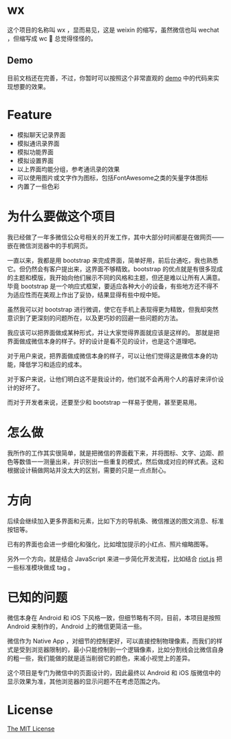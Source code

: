 # wx
这个项目的名称叫 wx ，显而易见，这是 weixin 的缩写，虽然微信也叫 wechat ，但缩写成 wc 🚽 总觉得怪怪的。

## Demo
目前文档还在完善，不过，你暂时可以按照这个非常直观的
[demo](http://wxcss.oschina.mopaas.com/demo.html)
中的代码来实现想要的效果。

# Feature
- 模拟聊天记录界面
- 模拟通讯录界面
- 模拟功能界面
- 模拟设置界面
- 以上界面均能分组，参考通讯录的效果
- 可以使用图片或文字作为图标，包括FontAwesome之类的矢量字体图标
- 内置了一些色彩

# 为什么要做这个项目
我已经做了一年多微信公众号相关的开发工作，其中大部分时间都是在做网页——嵌在微信浏览器中的手机网页。

一直以来，我都是用 bootstrap 来完成界面，简单好用，前后台通吃，我也熟悉它。但仍然会有客户提出来，这界面不够精致。bootstrap 的优点就是有很多现成的主题和模版，我开始向他们展示不同的风格和主题，但还是难以让所有人满意。 毕竟 bootstrap 是一个响应式框架，要适应各种大小的设备，有些地方还不得不为适应性而在美观上作出了妥协，结果显得有些中规中矩。

虽然我可以对 bootstrap 进行微调，使它在手机上表现得更为精致，但我却突然意识到了更深刻的问题所在，以及更巧妙的回避一些问题的方法。

我应该可以把界面做成某种形式，并让大家觉得界面就应该是这样的。
那就是把界面做成微信本身的样子。好的设计是看不见的设计，也是这个道理吧。

对于用户来说，把界面做成微信本身的样子，可以让他们觉得这是微信本身的功能，降低学习和适应的成本。

对于客户来说，让他们明白这不是我设计的，他们就不会再用个人的喜好来评价设计的好坏了。

而对于开发者来说，还要至少和 bootstrap 一样易于使用，甚至更易用。

# 怎么做
我所作的工作其实很简单，就是把微信的界面截下来，并将图标、文字、边距、颜色等数值一一测量出来，并识别出一些重复的模式，然后做成对应的样式表。这和根据设计稿做网站并没太大的区别，需要的只是一点点耐心。

# 方向
后续会继续加入更多界面和元素，比如下方的导航条、微信推送的图文消息、标准按钮等。

已有的界面也会进一步细化和强化，比如增加提示的小红点、照片缩略图等。

另外一个方向，就是结合 JavaScript 来进一步简化开发流程，比如结合 [riot.js](https://muut.com/riotjs/) 把一些标准模块做成 tag 。

# 已知的问题
微信本身在 Android 和 iOS 下风格一致，但细节略有不同，目前，本项目是按照 Android 来制作的，Android 上的微信更简洁一些。

微信作为 Native App ，对细节的控制更好，可以直接控制物理像素，而我们的样式是受到浏览器限制的，最小只能控制到一个逻辑像素，比如分割线会比微信自身的粗一些，我们能做的就是适当削弱它的颜色，来减小视觉上的差异。

这个项目是专门为微信中的页面设计的，因此最终以 Android 和 iOS 版微信中的显示效果为准，其他浏览器的显示问题不在考虑范围之内。

# License
[The MIT License](/blob/master/LICENSE)
